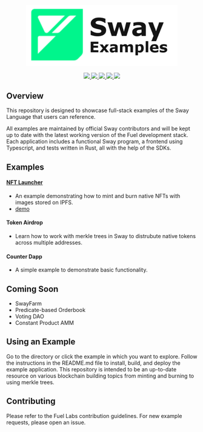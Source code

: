 <p align="center">
    <picture>
        <source media="(prefers-color-scheme: dark)" srcset="public/sway-examples-logo-dark-theme.png">
        <img alt="SwayLibs logo" width="400px" src="public/sway-examples-logo-light-theme.png">
    </picture>
</p>

<p align="center">
    <a href="https://github.com/FuelLabs/sway-examples/actions/workflows/ci.yml" alt="CI">
        <img src="https://github.com/FuelLabs/sway-examples/actions/workflows/ci.yml/badge.svg" />
    </a>
    <a href="https://crates.io/crates/forc/0.63.3" alt="forc">
        <img src="https://img.shields.io/badge/forc-v0.63.3-orange" />
    </a>
    <a href="https://img.shields.io/npm/v/fuels" alt="ts-sdk">
        <img src="https://img.shields.io/npm/v/fuels" />
    </a>
    <a href="./LICENSE" alt="forc">
        <img src="https://img.shields.io/github/license/FuelLabs/sway-examples" />
    </a>
    <a href="https://discord.gg/xfpK4Pe">
        <img src="https://img.shields.io/discord/732892373507375164?color=6A7EC2&logo=discord&logoColor=ffffff&labelColor=6A7EC2&label=Discord" />
    </a>
</p>

## Overview

This repository is designed to showcase full-stack examples of the Sway Language that users can reference. 

All examples are maintained by official Sway contributors and will be kept up to date with the latest working version of the Fuel development stack. Each application includes a functional Sway program, a frontend using Typescript, and tests written in Rust, all with the help of the SDKs.

## Examples

#### [NFT Launcher](./nft/README.md)

- An example demonstrating how to mint and burn native NFTs with images stored on IPFS.
- [demo](https://fuellabs.github.io/sway-examples/nft/)

#### Token Airdrop

- Learn how to work with merkle trees in Sway to distrubute native tokens across multiple addresses.

#### Counter Dapp

- A simple example to demonstrate basic functionality.

## Coming Soon

- SwayFarm
- Predicate-based Orderbook
- Voting DAO
- Constant Product AMM

## Using an Example

Go to the directory or click the example in which you want to explore. Follow the instructions in the README.md file to install, build, and deploy the example application. This repository is intended to be an up-to-date resource on various blockchain building topics from minting and burning to using merkle trees.

## Contributing

Please refer to the Fuel Labs contribution guidelines. For new example requests, please open an issue.

